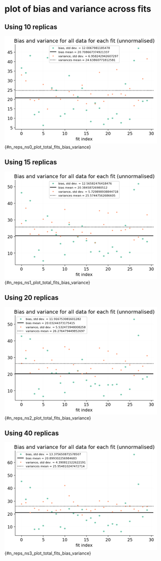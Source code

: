 # plot of bias and variance across fits

## Using 10 replicas
![[.png](figures/n_reps_ns0_plot_total_fits_bias_variance.png) [.pdf](figures/n_reps_ns0_plot_total_fits_bias_variance.pdf) [#](#n_reps_ns0_plot_total_fits_bias_variance)](figures/n_reps_ns0_plot_total_fits_bias_variance.png){#n_reps_ns0_plot_total_fits_bias_variance} 


## Using 15 replicas
![[.png](figures/n_reps_ns1_plot_total_fits_bias_variance.png) [.pdf](figures/n_reps_ns1_plot_total_fits_bias_variance.pdf) [#](#n_reps_ns1_plot_total_fits_bias_variance)](figures/n_reps_ns1_plot_total_fits_bias_variance.png){#n_reps_ns1_plot_total_fits_bias_variance} 


## Using 20 replicas
![[.png](figures/n_reps_ns2_plot_total_fits_bias_variance.png) [.pdf](figures/n_reps_ns2_plot_total_fits_bias_variance.pdf) [#](#n_reps_ns2_plot_total_fits_bias_variance)](figures/n_reps_ns2_plot_total_fits_bias_variance.png){#n_reps_ns2_plot_total_fits_bias_variance} 


## Using 40 replicas
![[.png](figures/n_reps_ns3_plot_total_fits_bias_variance.png) [.pdf](figures/n_reps_ns3_plot_total_fits_bias_variance.pdf) [#](#n_reps_ns3_plot_total_fits_bias_variance)](figures/n_reps_ns3_plot_total_fits_bias_variance.png){#n_reps_ns3_plot_total_fits_bias_variance} 

